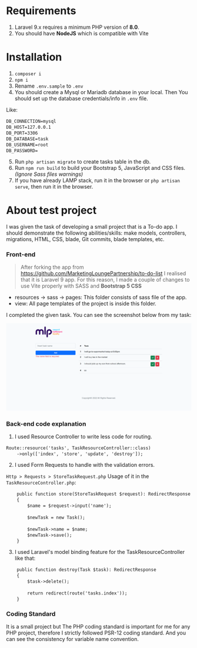 # Requirements

1. Laravel 9.x requires a minimum PHP version of **8.0**.
2. You should have **NodeJS** which is compatible with Vite

# Installation

1. `composer i`
2. `npm i`
3. Rename `.env.sample` to `.env`
4. You should create a Mysql or Mariadb database in your local. Then You should set up the database credentials/info in `.env` file.

Like:
```
DB_CONNECTION=mysql
DB_HOST=127.0.0.1
DB_PORT=3306
DB_DATABASE=task
DB_USERNAME=root
DB_PASSWORD=
```

5. Run `php artisan migrate` to create tasks table in the db.
6. Run `npm run build` to build your Bootstrap 5, JavaScript and CSS files. _(Ignore Sass files warnings)_
7. If you have already LAMP stack, run it in the browser or `php artisan serve`, then run it in the browser.

# About test project

I was given the task of developing a small project that is a To-do app. I should
demonstrate the following abilities/skills: make models, controllers, migrations, HTML, CSS, blade, Git commits, blade
templates, etc.

### Front-end

> After forking the app from  https://github.com/MarketingLoungePartnership/to-do-list I realised that
it is Laravel 9 app. For this reason, I made a couple of changes to use Vite properly with SASS and **Bootstrap 5 CSS**

- resources -> sass -> pages: This folder consists of sass file of the app.
- view: All page templates of the project is inside this folder.

I completed the given task. You can see the screenshot below from my task:

![Alt text](assets/screenshot1.png?raw=true "Title")

### Back-end code explanation


1. I used Resource Controller to write less code for routing.

```
Route::resource('tasks', TaskResourceController::class)
    ->only(['index', 'store', 'update', 'destroy']);
```

2. I used Form Requests to handle with the validation errors.

`Http > Requests > StoreTaskRequest.php`
Usage of it in the `TaskResourceController.php`:

```
    public function store(StoreTaskRequest $request): RedirectResponse
    {
        $name = $request->input('name');

        $newTask = new Task();

        $newTask->name = $name;
        $newTask->save();
    }
```

3. I used Laravel's model binding feature for the TaskResourceController like that:

```
    public function destroy(Task $task): RedirectResponse
    {
        $task->delete();

        return redirect(route('tasks.index'));
    }
```

### Coding Standard

It is a small project but The PHP coding standard is important for me for any PHP project, therefore I strictly followed PSR-12 coding standard.
And you can see the consistency for variable name convention.
